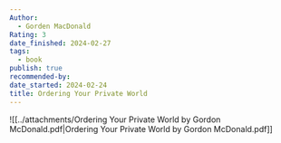```yaml
---
Author:
  - Gorden MacDonald
Rating: 3
date_finished: 2024-02-27
tags:
  - book
publish: true
recommended-by: 
date_started: 2024-02-24
title: Ordering Your Private World
---
```

![[../attachments/Ordering Your Private World by Gordon McDonald.pdf|Ordering Your Private World by Gordon McDonald.pdf]]